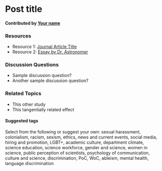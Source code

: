 # Post title

#### Contributed by [Your name](http://yourpreferredURL.com)

### Resources 

* Resource 1: [Journal Article Title](http://somewebpage.com)
* Resource 2: [Essay by Dr. Astronomer](http://someotherwebpage.com)

### Discussion Questions

* Sample discussion question?
* Another sample discussion question?

### Related Topics

* This other study
* This tangentially related effect

#### Suggested tags

Select from the following or suggest your own: sexual harassment, colonialism, 
racism, sexism, ethics, news and current events, social media, 
hiring and promotion, LGBT+, academic culture, department climate, 
science education, science workforce, gender and science, women in science, 
public perception of scientists, psychology of communication, 
culture and science, discrimination, PoC, WoC, ableism, mental health,
language discrimination
